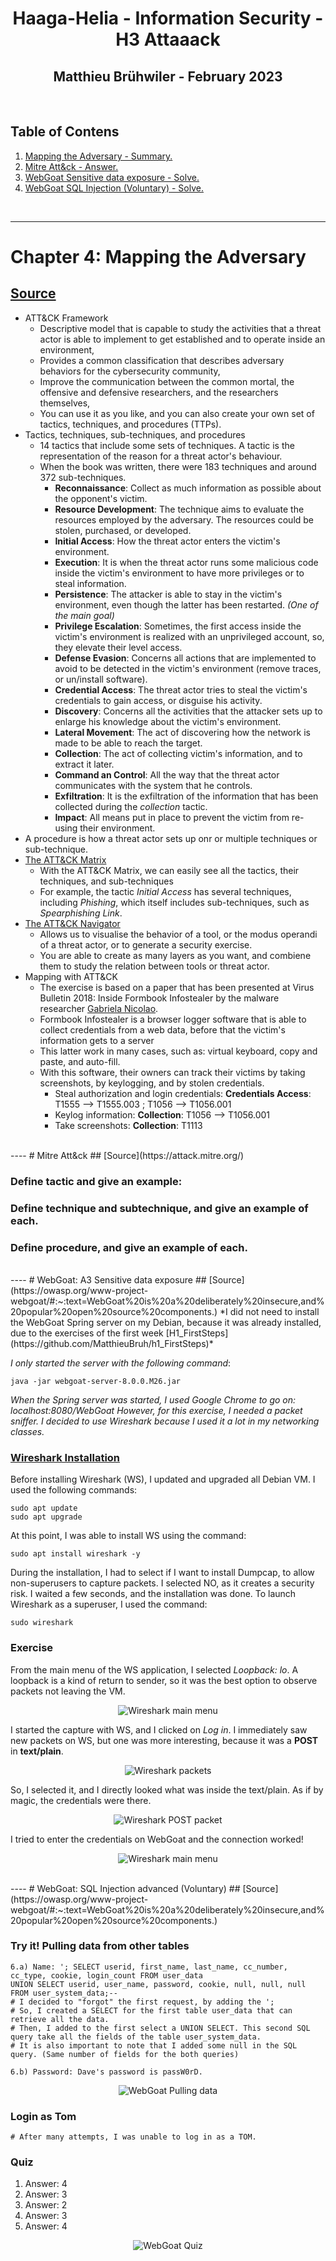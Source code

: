 <h1 align="center">Haaga-Helia - Information Security - H3 Attaaack</h1>
<h2 align="center">Matthieu Brühwiler - February 2023</h2>
<br>

## Table of Contens
1. [ Mapping the Adversary - Summary. ](#chapter4)
2. [ Mitre Att&ck - Answer. ](#mitre)
3. [ WebGoat Sensitive data exposure - Solve. ](#webgoat)
4. [ WebGoat SQL Injection (Voluntary) - Solve. ](#webgoat2)
<br>

----
<a name="chapter4"></a>
# Chapter 4: Mapping the Adversary
## [Source](https://www.oreilly.com/library/view/practical-threat-intelligence/9781838556372/B13376_04_Final_SK_ePub.xhtml#_idParaDest-75)

* ATT&CK Framework
  * Descriptive model that is capable to study the activities that a threat actor is able to implement to get established and to operate inside an environment,
  * Provides a common classification that describes adversary behaviors for the cybersecurity community,
  * Improve the communication between the common mortal, the offensive and defensive researchers, and the researchers themselves,
  * You can use it as you like, and you can also create your own set of tactics, techniques, and procedures (TTPs).
* Tactics, techniques, sub-techniques, and procedures
  * 14 tactics that include some sets of techniques. A tactic is the representation of the reason for a threat actor's behaviour.
  * When the book was written, there were 183 techniques and around 372 sub-techniques.
    * **Reconnaissance**: Collect as much information as possible about the opponent's victim.
    * **Resource Development**: The technique aims to evaluate the resources employed by the adversary. The resources could be stolen, purchased, or developed.
    * **Initial Access**: How the threat actor enters the victim's environment.
    * **Execution**: It is when the threat actor runs some malicious code inside the victim's environment to have more privileges or to steal information.
    * **Persistence**: The attacker is able to stay in the victim's environment, even though the latter has been restarted. *(One of the main goal)* 
    * **Privilege Escalation**: Sometimes, the first access inside the victim's environment is realized with an unprivileged account, so, they elevate their level access.
    * **Defense Evasion**: Concerns all actions that are implemented to avoid to be detected in the victim's environment (remove traces, or un/install software).
    * **Credential Access**: The threat actor tries to steal the victim's credentials to gain access, or disguise his activity.
    * **Discovery**: Concerns all the activities that the attacker sets up to enlarge his knowledge about the victim's environment.
    * **Lateral Movement**: The act of discovering how the network is made to be able to reach the target.
    * **Collection**: The act of collecting victim's information, and to extract it later.
    * **Command an Control**: All the way that the threat actor communicates with the system that he controls.
    * **Exfiltration**: It is the exfiltration of the information that has been collected during the *collection* tactic.
    * **Impact**: All means put in place to prevent the victim from re-using their environment.
 *  A procedure is how a threat actor sets up onr or multiple techniques or sub-technique.
* [The ATT&CK Matrix](https://attack.mitre.org/matrices/enterprise/)
  * With the ATT&CK Matrix, we can easily see all the tactics, their techniques, and sub-techniques
  * For example, the tactic *Initial Access* has several techniques, including *Phishing*, which itself includes sub-techniques, such as *Spearphishing Link*.
* [The ATT&CK Navigator](https://mitre-attack.github.io/attack-navigator/)
  * Allows us to visualise the behavior of a tool, or the modus operandi of a threat actor, or to generate a security exercise.
  * You are able to create as many layers as you want, and combiene them to study the relation between tools or threat actor.
* Mapping with ATT&CK
  * The exercise is based on a paper that has been presented at Virus Bulletin 2018: Inside Formbook Infostealer by the malware researcher [Gabriela Nicolao](https://www.virusbulletin.com/uploads/pdf/magazine/2018/VB2018-Nicolao.pdf).
  * Formbook Infostealer is a browser logger software that is able to collect credentials from a web data, before that the victim's information gets to a server
  * This latter work in many cases, such as: virtual keyboard, copy and paste, and auto-fill.
  * With this software, their owners can track their victims by taking screenshots, by keylogging, and by stolen credentials.
    * Steal authorization and login credentials: **Credentials Access**: T1555 --> T1555.003 ; T1056 --> T1056.001
    * Keylog information: **Collection**: T1056 --> T1056.001
    * Take screenshots: **Collection**: T1113


<br>
----
<a name="mitre"></a>
# Mitre Att&ck
## [Source](https://attack.mitre.org/)

### Define tactic and give an example:

### Define technique and subtechnique, and give an example of each.

### Define procedure, and give an example of each.


<br>
----
<a name="webgoat"></a>
# WebGoat: A3 Sensitive data exposure
## [Source](https://owasp.org/www-project-webgoat/#:~:text=WebGoat%20is%20a%20deliberately%20insecure,and%20popular%20open%20source%20components.)
*I did not need to install the WebGoat Spring server on my Debian, because it was already installed, due to the exercises of the first week [H1_FirstSteps](https://github.com/MatthieuBruh/h1_FirstSteps)*

*I only started the server with the following command*:

    java -jar webgoat-server-8.0.0.M26.jar

*When the Spring server was started, I used Google Chrome to go on: localhost:8080/WebGoat*
*However, for this exercise, I needed a packet sniffer. I decided to use Wireshark because I used it a lot in my networking classes.*
### [Wireshark Installation](https://www.wireshark.org/)
Before installing Wireshark (WS), I updated and upgraded all Debian VM. I used the following commands:

    sudo apt update
    sudo apt upgrade

At this point, I was able to install WS using the command: 

    sudo apt install wireshark -y

During the installation, I had to select if I want to install Dumpcap, to allow non-superusers to capture packets. I selected NO, as it creates a security risk.
I waited a few seconds, and the installation was done. To launch Wireshark as a superuser, I used the command:

    sudo wireshark

### Exercise
From the main menu of the WS application, I selected *Loopback: lo*. A loopback is a kind of return to sender, so it was the best option to observe packets not leaving the VM.
<p align="center"> <img alt="Wireshark main menu" src="https://github.com/MatthieuBruh/h3_Attaaack/blob/main/screenshots/Wireshar_MainMenu.png"> </p>

I started the capture with WS, and I clicked on *Log in*. I immediately saw new packets on WS, but one was more interesting, because it was a **POST** in **text/plain**.
<p align="center"> <img alt="Wireshark packets" src="https://github.com/MatthieuBruh/h3_Attaaack/blob/main/screenshots/Wireshar_Packets.PNG"> </p>

So, I selected it, and I directly looked what was inside the text/plain. As if by magic, the credentials were there.
<p align="center"> <img alt="Wireshark POST packet" src="https://github.com/MatthieuBruh/h3_Attaaack/blob/main/screenshots/Wireshar_PacketPOST.PNG"> </p>

I tried to enter the credentials on WebGoat and the connection worked!
<p align="center"> <img alt="Wireshark main menu" src="https://github.com/MatthieuBruh/h3_Attaaack/blob/main/screenshots/Webgoat_connection.png"> </p>


<br>
----
<a name="webgoat2"></a>
# WebGoat: SQL Injection advanced (Voluntary) 
## [Source](https://owasp.org/www-project-webgoat/#:~:text=WebGoat%20is%20a%20deliberately%20insecure,and%20popular%20open%20source%20components.)

### Try it! Pulling data from other tables

    6.a) Name: '; SELECT userid, first_name, last_name, cc_number, cc_type, cookie, login_count FROM user_data 
    UNION SELECT userid, user_name, password, cookie, null, null, null FROM user_system_data;--
    # I decided to "forgot" the first request, by adding the ';
    # So, I created a SELECT for the first table user_data that can retrieve all the data.
    # Then, I added to the first select a UNION SELECT. This second SQL query take all the fields of the table user_system_data.
    # It is also important to note that I added some null in the SQL query. (Same number of fields for the both queries)
    
    6.b) Password: Dave's password is passW0rD.

<p align="center"> <img alt="WebGoat Pulling data" src="https://github.com/MatthieuBruh/h3_Attaaack/blob/main/screenshots/WebGoat_PullingData.PNG"> </p>

### Login as Tom

    # After many attempts, I was unable to log in as a TOM.

### Quiz
1. Answer: 4
2. Answer: 3
3. Answer: 2
4. Answer: 3
5. Answer: 4

<p align="center"> <img alt="WebGoat Quiz" src="https://github.com/MatthieuBruh/h3_Attaaack/blob/main/screenshots/WebGoat_QuizPNG.PNG"> </p>
